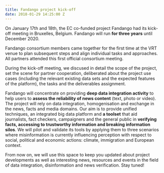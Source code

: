 ```yaml
---
title: Fandango project kick-off
date: 2018-01-29 14:25:00 Z
---
```


On January 17th and 18th, the EC co-funded project Fandango had its kick-off meeting in Bruxelles, Belgium. Fandango will run **for three years** until December 2020.

Fandango consortium members came together for the first time at the VRT venue to plan subsequent steps and align individual tasks and approaches. All partners attended this first official consortium meeting. 

During the kick-off meeting, we discused in detail the scope of the project, set the scene for partner cooperation, deliberated about the project use cases (including the relevant existing data sets and the expected features of the platform), the tasks and the deliverables assignment.

Fandango will concentrate on providing **deep data integration activity** to help users to **assess the reliability of news content** (text, photo or video). The project will rely on data integration, homogenisation and exchange in the news, facts and media domains. Our aim is to provide unified techniques, an integrated big data platform and **a toolset** that aid journalists, fact checkers, campaigners and the general public in **verifying facts, accessing to trustworthy information and breaking information silos**. We will pilot and validate its tools by applying them to three scenarios where misinformation is currently influencing perception with respect to social, political and economic actions: climate, immigration and European context.

From now on, we will use this space to keep you updated about project developments as well as interesting news, resources and events in the field of data integration, disinformation and news verification. Stay tuned!